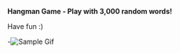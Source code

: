 <b>Hangman Game - Play with 3,000 random words!</b>
<p>
Have fun :)
</p>

-![Sample Gif](https://i.imgur.com/Rdo2sxb.gif)

